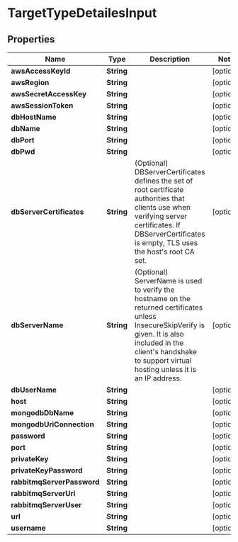 

# TargetTypeDetailesInput

## Properties

Name | Type | Description | Notes
------------ | ------------- | ------------- | -------------
**awsAccessKeyId** | **String** |  |  [optional]
**awsRegion** | **String** |  |  [optional]
**awsSecretAccessKey** | **String** |  |  [optional]
**awsSessionToken** | **String** |  |  [optional]
**dbHostName** | **String** |  |  [optional]
**dbName** | **String** |  |  [optional]
**dbPort** | **String** |  |  [optional]
**dbPwd** | **String** |  |  [optional]
**dbServerCertificates** | **String** | (Optional) DBServerCertificates defines the set of root certificate authorities that clients use when verifying server certificates. If DBServerCertificates is empty, TLS uses the host&#39;s root CA set. |  [optional]
**dbServerName** | **String** | (Optional) ServerName is used to verify the hostname on the returned certificates unless InsecureSkipVerify is given. It is also included in the client&#39;s handshake to support virtual hosting unless it is an IP address. |  [optional]
**dbUserName** | **String** |  |  [optional]
**host** | **String** |  |  [optional]
**mongodbDbName** | **String** |  |  [optional]
**mongodbUriConnection** | **String** |  |  [optional]
**password** | **String** |  |  [optional]
**port** | **String** |  |  [optional]
**privateKey** | **String** |  |  [optional]
**privateKeyPassword** | **String** |  |  [optional]
**rabbitmqServerPassword** | **String** |  |  [optional]
**rabbitmqServerUri** | **String** |  |  [optional]
**rabbitmqServerUser** | **String** |  |  [optional]
**url** | **String** |  |  [optional]
**username** | **String** |  |  [optional]



